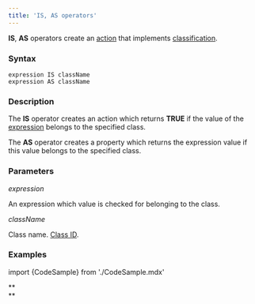 ```yaml
---
title: 'IS, AS operators'
---
```


**IS**, **AS** operators create an [action](Properties.md) that implements [classification](Classification_IS_AS.md).

### Syntax

    expression IS className
    expression AS className

### Description

The **IS** operator creates an action which returns **TRUE** if the value of the [expression](Expression.md) belongs to the specified class.

The **AS** operator creates a property which returns the expression value if this value belongs to the specified class.

### Parameters

*expression*

An expression which value is checked for belonging to the class.

*className*

Class name. [Class ID](IDs.md#classid-broken).

### Examples 


import {CodeSample} from './CodeSample.mdx'

<CodeSample url="http://documentation.lsfusion.org:5000/sample?file=OperatorPropertySample&block=isas"/>

**  
**
